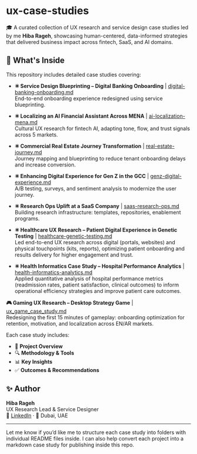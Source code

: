 # ux-case-studies

🎓 A curated collection of UX research and service design case studies led by me **Hiba Rageh**, showcasing human-centered, data-informed strategies that delivered business impact across fintech, SaaS, and AI domains.

## 📁 What's Inside

This repository includes detailed case studies covering:

- **✳ Service Design Blueprinting – Digital Banking Onboarding** | [digital-banking-onboarding.md](digital-banking-onboarding.md)  
  End-to-end onboarding experience redesigned using service blueprinting.

- **✳ Localizing an AI Financial Assistant Across MENA** | [ai-localization-mena.md](ai-localization-mena.md)  
  Cultural UX research for fintech AI, adapting tone, flow, and trust signals across 5 markets.

- **✳ Commercial Real Estate Journey Transformation** | [real-estate-journey.md](real-estate-journey.md)  
  Journey mapping and blueprinting to reduce tenant onboarding delays and increase conversion.

- **✳ Enhancing Digital Experience for Gen Z in the GCC** | [genz-digital-experience.md](genz-digital-experience.md)  
  A/B testing, surveys, and sentiment analysis to modernize the user journey.

- **✳ Research Ops Uplift at a SaaS Company** | [saas-research-ops.md](saas-research-ops.md)  
  Building research infrastructure: templates, repositories, enablement programs.

- **✳ Healthcare UX Research – Patient Digital Experience in Genetic Testing** | [healthcare-genetic-testing.md](healthcare-genetic-testing.md)  
  Led end-to-end UX research across digital (portals, websites) and physical touchpoints (kits, reports), optimizing patient onboarding and results delivery for higher engagement and trust.

- **✳ Health Informatics Case Study – Hospital Performance Analytics** | [health-informatics-analytics.md](health-informatics-analytics.md)  
  Applied quantitative analysis of hospital performance metrics (readmission rates, patient satisfaction, clinical outcomes) to inform operational efficiency strategies and improve patient care outcomes.

**🎮 Gaming UX Research – Desktop Strategy Game** | [ux_game_case_study.md](ux_game_case_study.md)  
  Redesigning the first 15 minutes of gameplay: onboarding optimization for retention, motivation, and localization across EN/AR markets.



  
Each case study includes:
- 📌 **Project Overview**  
- 🔍 **Methodology & Tools**  
- 📊 **Key Insights**  
- ✅ **Outcomes & Recommendations**

## ✨ Author

**Hiba Rageh**  
UX Research Lead & Service Designer  
🔗 [LinkedIn](https://www.linkedin.com/in/hiba-saleh) · 📍 Dubai, UAE  

---

Let me know if you’d like me to structure each case study into folders with individual README files inside. I can also help convert each project into a markdown case study for publishing inside this repo.
